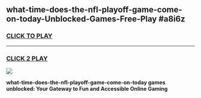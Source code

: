 
## what-time-does-the-nfl-playoff-game-come-on-today-Unblocked-Games-Free-Play #a8i6z
<h3>
<a href="https://us.freeplayer.one?title=what-time-does-the-nfl-playoff-game-come-on-today&ref=9M">CLICK TO PLAY</a></h3>
<hr>

<h3>
<a href="https://us.freeplayer.one?title=what-time-does-the-nfl-playoff-game-come-on-today&ref=9M">CLICK 2 PLAY</a>
  
</h3>

<a href="https://us.freeplayer.one?title=what-time-does-the-nfl-playoff-game-come-on-today&ref=9M"><img src="https://clearcache.store/games.png"></a>


**what-time-does-the-nfl-playoff-game-come-on-today games unblocked: Your Gateway to Fun and Accessible Online Gaming**
